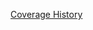 [Coverage History](https://rawgithub.com/bldr-io/artifacts/local_bldr-io_bldr_2014-03-23_20-09-40/coverage/index.html)
